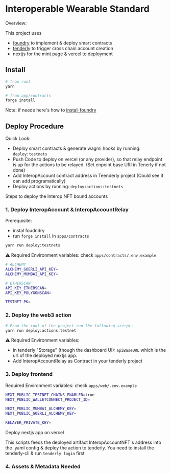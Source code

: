# Interoperable Wearable Standard

Overview:

<!-- TODO: Add project Diagram -->

This project uses
- [foundry](https://github.com/foundry-rs/foundry) to implement & deploy smart contracts
- [tenderly](https://tenderly.co/) to trigger cross chain account creation
- nextjs for the mint page & vercel to deployment

## Install

```bash
# from root
yarn

# from app/contracts
forge install
```
Note: if neede here's how to [install foundry](https://getfoundry.sh/)

## Deploy Procedure

Quick Look:
- Deploy smart contracts & generate wagmi hooks by running: `deploy:testnets`
- Push Code to deploy on vercel (or any provider), so that relay endpoint is up for the actions to be relayed. (Set enpoint base URI in Tenerly if not done)
- Add InteropAccount contract address in Teenderly project (Could see if can add programatically)
- Deploy actions by running: `deploy:actions:testnets`

Steps to deploy the Interop NFT bound accounts

### 1. Deploy InteropAccount & InteropAccountRelay

Prerequisite:
- instal foudndry
- run `forge install` in `apps/contracts`

```bash
yarn run deploy:testnets
```

⚠️ Required Environment variables: check `apps/contracts/.env.example`
```bash
# ALCHEMY
ALCHEMY_GOERLI_API_KEY=
ALCHEMY_MUMBAI_API_KEY=

# ETHERSCAN
API_KEY_ETHERSCAN=
API_KEY_POLYGONSCAN=

TESTNET_PK=
```


### 2. Deploy the web3 action

```bash
# From the root of the project run the following scirpt:
yarn run deploy:actions:testnet
```

⚠️ Required Environment variables: 
- in tenderly "Storage" (though the dashboard UI): `apiBaseURL` which is the url of the deployed nextjs app.
- Add InteropAccountRelay as Contract in your tenderly project

### 3. Deploy frontend

Required Environment variables: check `apps/web/.env.example`
```bash
NEXT_PUBLIC_TESTNET_CHAINS_ENABLED=true
NEXT_PUBLIC_WALLETCONNECT_PROJECT_ID=

NEXT_PUBLIC_MUMBAI_ALCHEMY_KEY=
NEXT_PUBLIC_GOERLI_ALCHEMY_KEY=

RELAYER_PRIVATE_KEY=
```

Deploy nextjs app on vercel

This scripts feeds the deployed artifact InteropAccountNFT's address into the .yaml config & deploy the action to tenderly. You need to install the tenderly-cli & run `tenderly login` first


### 4. Assets & Metadata Needed